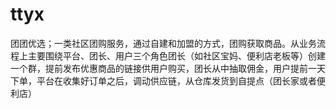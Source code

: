 # ttyx
团团优选；一类社区团购服务，通过自建和加盟的方式，团购获取商品。从业务流程上主要围绕平台、团长、用户三个角色团长（如社区宝妈、便利店老板等）创建一个群，提前发布优惠商品的链接供用户购买，团长从中抽取佣金，用户提前一天下单，平台在收集好订单之后，调动供应链，从仓库发货到自提点（团长家或者便利店）
